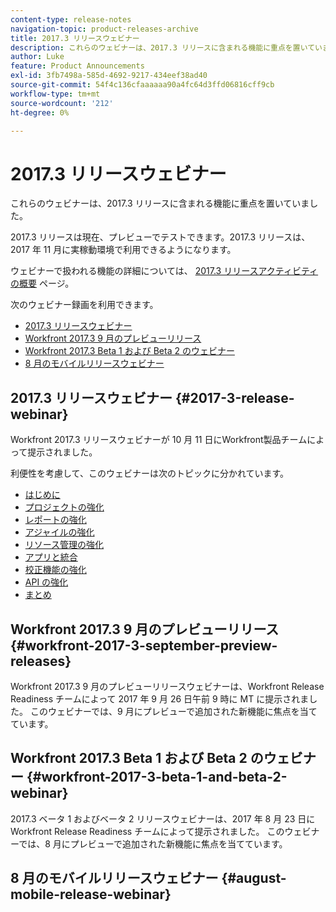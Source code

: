 ```yaml
---
content-type: release-notes
navigation-topic: product-releases-archive
title: 2017.3 リリースウェビナー
description: これらのウェビナーは、2017.3 リリースに含まれる機能に重点を置いていました。
author: Luke
feature: Product Announcements
exl-id: 3fb7498a-585d-4692-9217-434eef38ad40
source-git-commit: 54f4c136cfaaaaaa90a4fc64d3ffd06816cff9cb
workflow-type: tm+mt
source-wordcount: '212'
ht-degree: 0%

---
```


# 2017.3 リリースウェビナー

これらのウェビナーは、2017.3 リリースに含まれる機能に重点を置いていました。 

2017.3 リリースは現在、プレビューでテストできます。2017.3 リリースは、2017 年 11 月に実稼動環境で利用できるようになります。

ウェビナーで扱われる機能の詳細については、 [2017.3 リリースアクティビティの概要](../../../../product-announcements/product-releases/quarterly-release-archive/2017.3-release-activity/2017.3-release-activity-overview.md) ページ。

次のウェビナー録画を利用できます。

* [2017.3 リリースウェビナー](#2017-3-release-webinar)
* [Workfront 2017.3 9 月のプレビューリリース](#workfront-2017-3-september-preview-releases)
* [Workfront 2017.3 Beta 1 および Beta 2 のウェビナー](#workfront-2017-3-beta-1-and-beta-2-webinar)
* [8 月のモバイルリリースウェビナー](#august-mobile-release-webinar)

## 2017.3 リリースウェビナー {#2017-3-release-webinar}

Workfront 2017.3 リリースウェビナーが 10 月 11 日にWorkfront製品チームによって提示されました。  

利便性を考慮して、このウェビナーは次のトピックに分かれています。

* [はじめに](#introduction)
* [プロジェクトの強化](#project-enhancements)
* [レポートの強化](#reporting-enhancements)
* [アジャイルの強化](#agile-enhancements)
* [リソース管理の強化](#resource-management-enhancements)
* [アプリと統合](#apps-and-integrations)
* [校正機能の強化](#proofing-enhancements)
* [API の強化](#api-enhancements)
* [まとめ](#conclusion)

## Workfront 2017.3 9 月のプレビューリリース {#workfront-2017-3-september-preview-releases}

Workfront 2017.3 9 月のプレビューリリースウェビナーは、Workfront Release Readiness チームによって 2017 年 9 月 26 日午前 9 時に MT に提示されました。 このウェビナーでは、9 月にプレビューで追加された新機能に焦点を当てています。

## Workfront 2017.3 Beta 1 および Beta 2 のウェビナー {#workfront-2017-3-beta-1-and-beta-2-webinar}

2017.3 ベータ 1 およびベータ 2 リリースウェビナーは、2017 年 8 月 23 日にWorkfront Release Readiness チームによって提示されました。 このウェビナーでは、8 月にプレビューで追加された新機能に焦点を当てています。

## 8 月のモバイルリリースウェビナー {#august-mobile-release-webinar}
